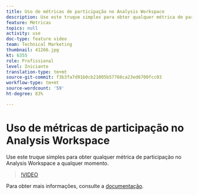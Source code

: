 ```yaml
---
title: Uso de métricas de participação no Analysis Workspace
description: Use este truque simples para obter qualquer métrica de participação no Analysis Workspace a qualquer momento.
feature: Métricas
topics: null
activity: use
doc-type: feature video
team: Technical Marketing
thumbnail: 41266.jpg
kt: 6355
role: Profissional
level: Iniciante
translation-type: tm+mt
source-git-commit: f3b3fa7d91b0cb21005b57768ca23ed6700fcc03
workflow-type: tm+mt
source-wordcount: '59'
ht-degree: 83%

---
```



# Uso de métricas de participação no Analysis Workspace

Use este truque simples para obter qualquer métrica de participação no Analysis Workspace a qualquer momento.

>[!VIDEO](https://video.tv.adobe.com/v/41266/?quality=12&learn=on)

Para obter mais informações, consulte a [documentação](https://docs.adobe.com/content/help/pt-BR/analytics/components/calculated-metrics/calcmetric-workflow/participation-metric.html).